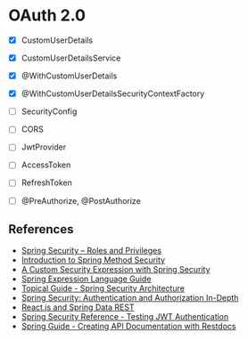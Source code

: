 # OAuth 2.0

- [x] CustomUserDetails
- [x] CustomUserDetailsService
- [x] @WithCustomUserDetails
- [x] @WithCustomUserDetailsSecurityContextFactory
- [ ] SecurityConfig
- [ ] CORS
- [ ] JwtProvider
- [ ] AccessToken
- [ ] RefreshToken
- [ ] @PreAuthorize, @PostAuthorize


## References

- [Spring Security – Roles and Privileges](https://www.baeldung.com/role-and-privilege-for-spring-security-registration)
- [Introduction to Spring Method Security](https://www.baeldung.com/spring-security-method-security)
- [A Custom Security Expression with Spring Security](https://www.baeldung.com/spring-security-create-new-custom-security-expression)
- [Spring Expression Language Guide](https://www.baeldung.com/spring-expression-language)
- [Topical Guide - Spring Security Architecture](https://spring.io/guides/topicals/spring-security-architecture)
- [Spring Security: Authentication and Authorization In-Depth](https://www.marcobehler.com/guides/spring-security)
- [React.js and Spring Data REST](https://spring.io/guides/tutorials/react-and-spring-data-rest/)
- [Spring Security Reference - Testing JWT Authentication](https://docs.spring.io/spring-security/site/docs/current/reference/html5/#testing-jwt)
- [Spring Guide - Creating API Documentation with Restdocs](https://spring.io/guides/gs/testing-restdocs/)